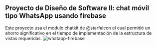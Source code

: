 ## Proyecto de Diseño de Software II: chat móvil tipo WhatsApp usando firebase
Este proyecto usa el modulo chatkit de @starfalcon el cual permitió un ahorro significativo en el tiempo de implementación de la estructura de vistas requeridas.
![whatapp-firebase]('https://repository-images.githubusercontent.com/134080540/9df14100-6f3e-11e9-9db9-7b9f22bb0627')
